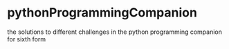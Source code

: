 # pythonProgrammingCompanion
the solutions to different challenges in the python programming companion for sixth form
